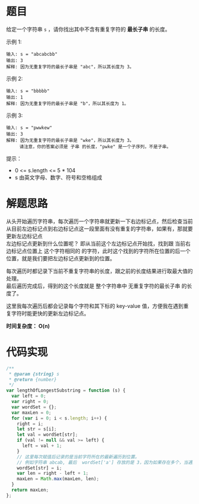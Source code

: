 # 题目

给定一个字符串 `s` ，请你找出其中不含有重复字符的 **最长子串** 的长度。

示例 1:

```
输入: s = "abcabcbb"
输出: 3
解释: 因为无重复字符的最长子串是 "abc"，所以其长度为 3。
```

示例 2:

```
输入: s = "bbbbb"
输出: 1
解释: 因为无重复字符的最长子串是 "b"，所以其长度为 1。
```

示例 3:

```
输入: s = "pwwkew"
输出: 3
解释: 因为无重复字符的最长子串是 "wke"，所以其长度为 3。
     请注意，你的答案必须是 子串 的长度，"pwke" 是一个子序列，不是子串。
```

提示：

- 0 <= s.length <= 5 \* 104
- s 由英文字母、数字、符号和空格组成

# 解题思路

从头开始遍历字符串，每次遍历一个字符串就更新一下右边标记点，然后检查当前从目前左边标记点到右边标记点这一段里面有没有重复的字符串，如果有，那就要更新左边标记点  
左边标记点更新到什么位置呢？ 即从当前这个左边标记点开始找，找到跟 当前右边标记点位置上 这个字符相同的 的字符，此时这个找到的字符所在位置的后一个位置，就是我们要把左边标记点更新到的位置。

每次遍历时都记录下当前不重复字符串的长度，跟之前的长度结果进行取最大值的处理。  
最后遍历完成后，得到的这个长度就是 整个字符串中 无重复字符的最长子串 的长度了。

这里我每次遍历后都会记录每个字符和其下标的 key-value 值，方便我在遇到重复字符时能更快的更新左边标记点。

**时间复杂度： O(n)**

# 代码实现

```javascript
/**
 * @param {string} s
 * @return {number}
 */
var lengthOfLongestSubstring = function (s) {
  var left = 0;
  var right = 0;
  var wordSet = {};
  var maxLen = 0;
  for (var i = 0; i < s.length; i++) {
    right = i;
    let str = s[i];
    let val = wordSet[str];
    if (val != null && val >= left) {
      left = val + 1;
    }
    // 这里每次赋值后记录的是当前字符所在的最新遍历到位置。
    // 例如字符串 abcab, 最后  wordSet['a'] 存放的是 3，因为如果存在多个，当遇到重复字符时，上一个对于后面的计算已经是无用的了。
    wordSet[str] = i;
    var len = right - left + 1;
    maxLen = Math.max(maxLen, len);
  }
  return maxLen;
};
```
